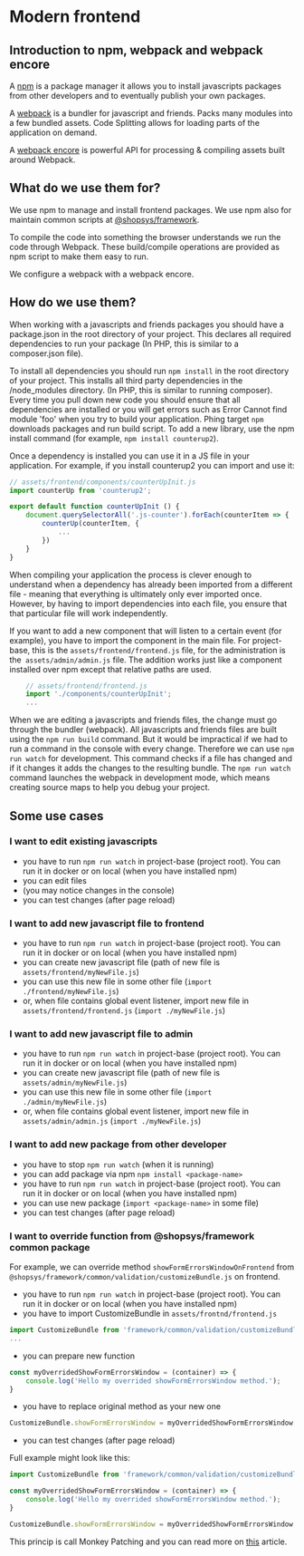 # Modern frontend

## Introduction to npm, webpack and webpack encore

A [npm](https://www.npmjs.com/) is a package manager it allows you to install javascripts packages from other developers and to eventually publish your own packages.

A [webpack](https://webpack.js.org/) is a bundler for javascript and friends. Packs many modules into a few bundled assets. Code Splitting allows for loading parts of the application on demand.

A [webpack encore](https://github.com/symfony/webpack-encore) is powerful API for processing & compiling assets built around Webpack.

## What do we use them for?

We use npm to manage and install frontend packages. We use npm also for maintain common scripts at [@shopsys/framework](https://www.npmjs.com/~shopsys_framework).

To compile the code into something the browser understands we run the code through Webpack. These build/compile operations are provided as npm script to make them easy to run.

We configure a webpack with a webpack encore.

## How do we use them?

When working with a javascripts and friends packages you should have a package.json in the root directory of your project. This declares all required dependencies to run your package (In PHP, this is similar to a composer.json file).

To install all dependencies you should run `npm install` in the root directory of your project. This installs all third party dependencies in the /node_modules directory. (In PHP, this is similar to running composer). Every time you pull down new code you should ensure that all dependencies are installed or you will get errors such as Error Cannot find module 'foo' when you try to build your application. Phing target `npm` downloads packages and run build script. To add a new library, use the npm install command (for example, `npm install counterup2`).

Once a dependency is installed you can use it in a JS file in your application. For example, if you install counterup2 you can import and use it:

```js
// assets/frontend/components/counterUpInit.js
import counterUp from 'counterup2';

export default function counterUpInit () {
    document.querySelectorAll('.js-counter').forEach(counterItem => {
        counterUp(counterItem, {
            ...
        })
    }
}
```

When compiling your application the process is clever enough to understand when a dependency has already been imported from a different file - meaning that everything is ultimately only ever imported once. However, by having to import dependencies into each file, you ensure that that particular file will work independently.

If you want to add a new component that will listen to a certain event (for example), you have to import the component in the main file. For project-base, this is the `assets/frontend/frontend.js` file, for the administration is the` assets/admin/admin.js` file. The addition works just like a component installed over npm except that relative paths are used.

```js
    // assets/frontend/frontend.js
    import './components/counterUpInit';
    ...
```

When we are editing a javascripts and friends files, the change must go through the bundler (webpack). All javascripts and friends files are built using the `npm run build` command. But it would be impractical if we had to run a command in the console with every change. Therefore we can use `npm run watch` for development. This command checks if a file has changed and if it changes it adds the changes to the resulting bundle. The `npm run watch` command launches the webpack in development mode, which means creating source maps to help you debug your project.

## Some use cases

### I want to edit existing javascripts

- you have to run `npm run watch` in project-base (project root). You can run it in docker or on local (when you have installed npm)
- you can edit files
- (you may notice changes in the console)
- you can test changes (after page reload)

### I want to add new javascript file to frontend

- you have to run `npm run watch` in project-base (project root). You can run it in docker or on local (when you have installed npm)
- you can create new javascript file (path of new file is `assets/frontend/myNewFile.js`)
- you can use this new file in some other file (`import ./frontend/myNewFile.js`)
- or, when file contains global event listener, import new file in `assets/frontend/frontend.js` (`import ./myNewFile.js`)

### I want to add new javascript file to admin

- you have to run `npm run watch` in project-base (project root). You can run it in docker or on local (when you have installed npm)
- you can create new javascript file (path of new file is `assets/admin/myNewFile.js`)
- you can use this new file in some other file (`import ./admin/myNewFile.js`)
- or, when file contains global event listener, import new file in `assets/admin/admin.js` (`import ./myNewFile.js`)

### I want to add new package from other developer

- you have to stop `npm run watch` (when it is running)
- you can add package via npm `npm install <package-name>`
- you have to run `npm run watch` in project-base (project root). You can run it in docker or on local (when you have installed npm)
- you can use new package (`import <package-name>` in some file)
- you can test changes (after page reload)

### I want to override function from @shopsys/framework common package

For example, we can override method `showFormErrorsWindowOnFrontend` from `@shopsys/framework/common/validation/customizeBundle.js` on frontend.

- you have to run `npm run watch` in project-base (project root). You can run it in docker or on local (when you have installed npm)
- you have to import CustomizeBundle in `assets/frontnd/frontend.js`
```js
import CustomizeBundle from 'framework/common/validation/customizeBundle';
...
```
- you can prepare new function
```js
const myOverridedShowFormErrorsWindow = (container) => {
    console.log('Hello my overrided showFormErrorsWindow method.');
}
```
- you have to replace original method as your new one
```js
CustomizeBundle.showFormErrorsWindow = myOverridedShowFormErrorsWindow;
```
- you can test changes (after page reload)

Full example might look like this:
```js
import CustomizeBundle from 'framework/common/validation/customizeBundle';

const myOverridedShowFormErrorsWindow = (container) => {
    console.log('Hello my overrided showFormErrorsWindow method.');
}

CustomizeBundle.showFormErrorsWindow = myOverridedShowFormErrorsWindow;
```

This princip is call Monkey Patching and you can read more on [this](https://www.sitepoint.com/pragmatic-monkey-patching/) article.
